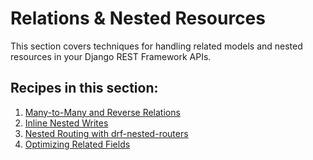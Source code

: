 # Relations & Nested Resources

This section covers techniques for handling related models and nested resources in your Django REST Framework APIs.

## Recipes in this section:

1. [Many-to-Many and Reverse Relations](01-many-to-many.md)
2. [Inline Nested Writes](02-inline-nested-writes.md)
3. [Nested Routing with drf-nested-routers](03-nested-routers.md)
4. [Optimizing Related Fields](04-related-field-optimizations.md)
